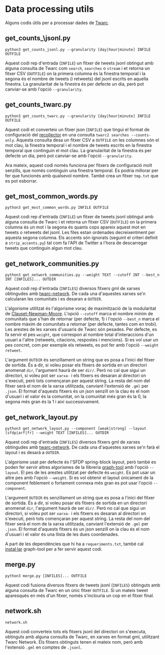 # Data processing utils

Alguns codis útils per a processar dades de [Twarc].

## get\_counts_\jsonl.py

```
python3 get_counts_jsonl.py --granularity [day|hour|minute] INFILE OUTFILE
```

Aquest codi rep d'entrada (`INFILE`)
un fitxer de tweets jsonl
obtingut amb alguna consulta de Twarc com `search`, `searches` o `stream`
i et retorna un fitxer CSV (`OUTFILE`)
on la primera columna és la finestra temporal
i la segona és el nombre de tweets (i retweets) del jsonl escrits en aquella finestra.
La granularitat de la finestra és per defecte un dia,
però pot canviar-se amb l'opció `--granularity`.

## get\_counts\_twarc.py

```
python3 get_counts_twarc.py --granularity [day|hour|minute] INFILE OUTFILE
```

Aquest codi et converteix un fitxer json (`INFILE`)
que tingui el format de configuració del [recollector]
en una consulta `twarc2 searches --counts-only`.
Aquesta consulta desa un fitxer CSV a `OUTFILE`
on les columnes són el mot clau, la finestra temporal
i el nombre de tweets escrits en la finestra temporal que continguin el mot clau.
La granularitat de la finestra és per defecte un dia,
però pot canviar-se amb l'opció `--granularity`.

Ara mateix, aquest codi només funciona per fitxers de configuració molt senzills,
que només continguin una finestra temporal.
Es podria millorar per fer que funcionés amb qualsevol nombre.
També crea un fitxer `tmp.txt` que es pot esborrar.

## get\_most\_common\_words.py

```
python3 get_most_common_words.py INFILE OUTFILE
```

Aquest codi rep d'entrada (`INFILE`)
un fitxer de tweets jsonl obtingut amb alguna consulta de Twarc
i et retorna un fitxer CSV (`OUTFILE`)
on la primera columna és un mot
i la segona és quants cops apareix aquest mot en tweets o retweets del jsonl.
Les files estan ordenades decreixentment per aquesta segona columna.
Els accents són ignorats (seguint el criteri definit a `strip_accents.py`)
tal com fa l'API de Twitter a l'hora de descarregar tweets que continguin algun mot clau.

## get\_network\_communities.py

```
python3 get_network_communities.py --weight TEXT --cutoff INT --best_n INT [INFILES]... OUTDIR
```
Aquest codi rep d'entrada (`INFILES`)
diversos fitxers gml de xarxes obtingudes amb [twarc-network].
De cada una d'aquestes xarxes se'n calcularan les comunitats i es desaran a `OUTDIR`.

L'algorisme utilitzat és l'algorisme voraç de maximització de la modularitat de [Clauset-Newman-Moore].
L'opció `--cutoff` marca el nombre mínim de comunitats que s'han de retornar (per defecte, 1)
i l'opció `--best_n` marca el nombre màxim de comunitats a retornar (per defecte, tantes com en trobi).
Les arestes de les xarxes d'usuaris de Twarc són pesades.
Per defecte, es fa servir el pes `weight`,
que correspon al nombre total d'interaccions d'un usuari a l'altre
(retweets, citacions, respostes i mencions).
Si es vol usar un pes concret, com per exemple els retweets,
es pot fer amb l'opció `--weight retweet`.

L'argument `OUTDIR` és senzillament un string que es posa a l'inici del fitxer de sortida.
És a dir, si voleu posar els fitxers de sortida en un directori anomenat `dir`,
l'argument haurà de ser `dir/`.
Però no cal que sigui un directori, si voleu pot ser `xarxa-`
i els fitxers es desaran al directori on s'executi, però tots començaran per aquest string.
La resta del nom del fitxer serà el nom de la xarxa utilitzada,
canviant l'extensió de `.gml` per `.json`.
El format d'aquests fitxers és un json senzill on la clau és el nom d'usuari
i el valor és la comunitat,
on la comunitat més gran és la 0, la segona més gran és la 1 i així successivament.

## get\_network\_layout.py

```
python3 get_network_layout.py --component [weak|strong] --layout [sfdp|arf|fr] --weight TEXT [INFILES]... OUTDIR
```

Aquest codi rep d'entrada (`INFILES`)
diversos fitxers gml de xarxes obtingudes amb [twarc-network].
De cada una d'aquestes xarxes se'n farà el layout i es desarà a `OUTDIR`.

L'algorisme usat per defecte és l'SFDP spring-block layout,
però també es poden fer servir altres algorismes de la llibreria [graph-tool]
amb l'opció `--layout`.
El pes de les arestes utilitzat per defecte és `weight`.
Es pot usar un altre pes amb l'opció `--weight`.
Si es vol obtenir el layout únicament de la component feblement o fortament connexa més gran
es pot usar l'opció `--component`.

L'argument `OUTDIR` és senzillament un string que es posa a l'inici del fitxer de sortida.
És a dir, si voleu posar els fitxers de sortida en un directori anomenat `dir`,
l'argument haurà de ser `dir/`.
Però no cal que sigui un directori, si voleu pot ser `xarxa-`
i els fitxers es desaran al directori on s'executi, però tots començaran per aquest string.
La resta del nom del fitxer serà el nom de la xarxa utilitzada,
canviant l'extensió de `.gml` per `.json`.
El format d'aquests fitxers és un json senzill on la clau és el nom d'usuari
i el valor és una llista de les dues coordenades.

A part de les dependències que hi ha a `requeriments.txt`,
també cal [instal·lar] graph-tool per a fer servir aquest codi.

## merge.py

```
python3 merge.py [INFILES]... OUTFILE
```

Aquest codi fusiona diversos fitxers de tweets jsonl (`INFILES`)
obtinguts amb alguna consulta de Twarc
en un únic fitxer `OUTFILE`.
Si un mateix tweet aparesqués en més d'un fitxer,
només s'inclouria un cop en el fitxer final.

## network.sh

```
network.sh
```

Aquest codi converteix tots els fitxers jsonl del directori on s'executa,
obtinguts amb alguna consulta de Twarc,
en xarxes en format gml, utilitzant Twarc Network.
Els fitxers obtinguts tenen el mateix nom,
però amb l'extensió `.gml` en comptes de `.jsonl`.

[Clauset-Newman-Moore]: https://networkx.org/documentation/stable/reference/algorithms/generated/networkx.algorithms.community.modularity_max.greedy_modularity_communities.html
[graph-tool]: https://graph-tool.skewed.de/static/doc/draw.html#layout-algorithms
[instal·lar]: https://git.skewed.de/count0/graph-tool/-/wikis/installation-instructions
[recollector]: https://github.com/remiss-project/recollector
[Twarc]: https://github.com/DocNow/twarc
[twarc-network]: https://github.com/DocNow/twarc-network
